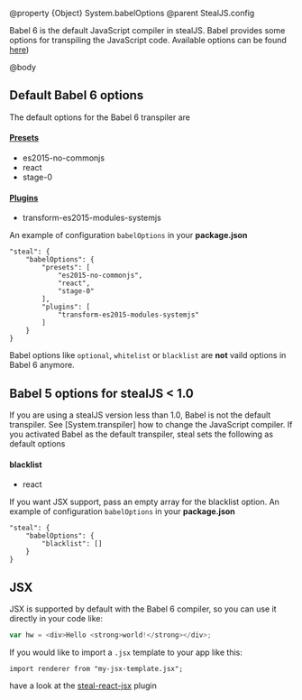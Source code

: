 @property {Object} System.babelOptions
@parent StealJS.config

Babel 6 is the default JavaScript compiler in stealJS.
Babel provides some options for transpiling the JavaScript code.
Available options can be found [here](https://babeljs.io/docs/usage/options/))

@body

## Default Babel 6 options
The default options for the Babel 6 transpiler are

#### [Presets](https://babeljs.io/docs/plugins/#presets)

- es2015-no-commonjs
- react
- stage-0
    
#### [Plugins](https://babeljs.io/docs/plugins/#transform-plugins)

- transform-es2015-modules-systemjs

An example of configuration `babelOptions` in your __package.json__
```
"steal": {
    "babelOptions": {
        "presets": [
            "es2015-no-commonjs",
            "react",
            "stage-0"
        ],
        "plugins": [
            "transform-es2015-modules-systemjs"
        ]
    }
}
```

Babel options like `optional`, `whitelist` or `blacklist` are __not__ vaild options in Babel 6 anymore.


## Babel 5 options for stealJS < 1.0
If you are using a stealJS version less than 1.0, Babel is not the default transpiler.
See [System.transpiler] how to change the JavaScript compiler.
If you activated Babel as the default transpiler, steal sets the following as default options

#### blacklist
- react

If you want JSX support, pass an empty array for the blacklist option.
An example of configuration `babelOptions` in your __package.json__
```
"steal": {
    "babelOptions": {
        "blacklist": []
    }
}
```

## JSX

JSX is supported by default with the Babel 6 compiler, so you can use it directly in your code like:

```js
var hw = <div>Hello <strong>world!</strong></div>;
```

If you would like to import a `.jsx` template to your app like this:
```
import renderer from "my-jsx-template.jsx";
```
have a look at the [steal-react-jsx](https://www.npmjs.com/package/steal-react-jsx) plugin

